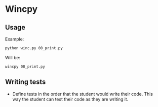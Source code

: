 # Wincpy

## Usage

Example:

```bash
python winc.py 00_print.py
```

Will be:

```bash
wincpy 00_print.py
```

## Writing tests

* Define tests in the order that the student would write their code. This way
  the student can test their code as they are writing it.
